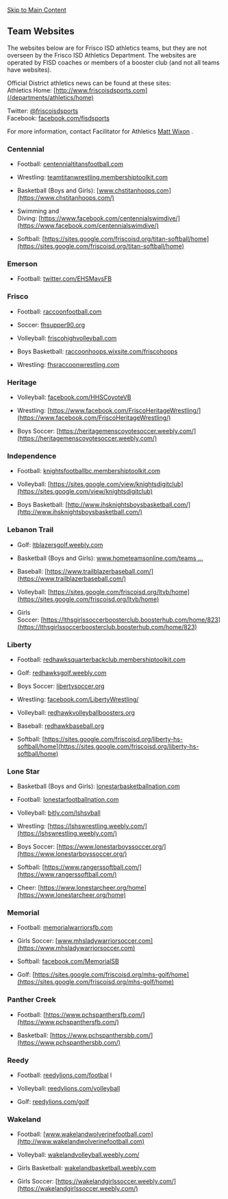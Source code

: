 [Skip to Main Content](#afternav)

Team Websites
-------------

The websites below are for Frisco ISD athletics teams, but they are not overseen by the Frisco ISD Athletics Department. The websites are operated by FISD coaches or members of a booster club (and not all teams have websites).  
  
Official District athletics news can be found at these sites:  
Athletics Home: [http://www.friscoisdsports.com](/departments/athletics/home)
  
Twitter: [@friscoisdsports](https://twitter.com/friscoisdsports)
   
Facebook: [facebook.com/fisdsports](https://www.facebook.com/fisdsports)
   
  
For more information, contact Facilitator for Athletics [Matt Wixon](mailto:wixonm@friscoisd.org)
.

### Centennial

*   Football: [centennialtitansfootball.com](http://www.centennialtitansfootball.com)
    
*   Wrestling: [teamtitanwrestling.membershiptoolkit.com](https://teamtitanwrestling.membershiptoolkit.com/)
    
*   Basketball (Boys and Girls): [www.chstitanhoops.com](https://www.chstitanhoops.com/)
    
*   Swimming and Diving: [https://www.facebook.com/centennialswimdive/](https://www.facebook.com/centennialswimdive/)
    
*   Softball: [https://sites.google.com/friscoisd.org/titan-softball/home](https://sites.google.com/friscoisd.org/titan-softball/home)
    

### Emerson

*   Football: [twitter.com/EHSMavsFB](https://twitter.com/EHSMavsFB)
    

### Frisco

*   Football: [raccoonfootball.com](http://www.raccoonfootball.com)
    
*   Soccer: [fhsupper90.org](http://www.fhsupper90.org)
    
*   Volleyball: [friscohighvolleyball.com](http://www.friscohighvolleyball.com)
    
*   Boys Basketball: [raccoonhoops.wixsite.com/friscohoops](https://raccoonhoops.wixsite.com/friscohoops)
    
*   Wrestling: [fhsraccoonwrestling.com](https://www.fhsraccoonwrestling.com)
    

### Heritage

*   Volleyball: [facebook.com/HHSCoyoteVB](http://facebook.com/HHSCoyoteVB)
    
*   Wrestling: [https://www.facebook.com/FriscoHeritageWrestling/](https://www.facebook.com/FriscoHeritageWrestling/)
    
*   Boys Soccer: [https://heritagemenscoyotesoccer.weebly.com/](https://heritagemenscoyotesoccer.weebly.com/)
    

### Independence

*   Football: [knightsfootballbc.membershiptoolkit.com](http://www.knightsfootballbc.membershiptoolkit.com)
     
    
*   Volleyball: [https://sites.google.com/view/knightsdigitclub](https://sites.google.com/view/knightsdigitclub)
    
*   Boys Basketball: [http://www.ihsknightsboysbasketball.com/](http://www.ihsknightsboysbasketball.com/)
    

### Lebanon Trail

*   Golf: [ltblazersgolf.weebly.com](http://www.ltblazersgolf.weebly.com)
    
*   Basketball (Boys and Girls): [www.hometeamsonline.com/teams ...](https://www.hometeamsonline.com/teams/Default.asp?u=lebanontr-basketball&s=basketball)
    
*   Baseball: [https://www.trailblazerbaseball.com/](https://www.trailblazerbaseball.com/)
    
*   Volleyball: [https://sites.google.com/friscoisd.org/ltvb/home](https://sites.google.com/friscoisd.org/ltvb/home)
    
*   Girls Soccer: [https://lthsgirlssoccerboosterclub.boosterhub.com/home/823](https://lthsgirlssoccerboosterclub.boosterhub.com/home/823)
    

### Liberty

*   Football: [redhawksquarterbackclub.membershiptoolkit.com](http://www.redhawksquarterbackclub.membershiptoolkit.com)
     
    
*   Golf: [redhawksgolf.weebly.com](http://www.redhawksgolf.weebly.com)
    
*   Boys Soccer: [libertysoccer.org](https://www.libertysoccer.org/)
    
*   Wrestling: [facebook.com/LibertyWrestling/](https://www.facebook.com/LibertyWrestling/)
    
*   Volleyball: [redhawkvolleyballboosters.org](http://redhawkvolleyballboosters.org)
    
*   Baseball: [redhawkbaseball.org](http://redhawkbaseball.org)
    
*   Softball: [https://sites.google.com/friscoisd.org/liberty-hs-softball/home](https://sites.google.com/friscoisd.org/liberty-hs-softball/home)
     
    

### Lone Star

*   Basketball (Boys and Girls): [lonestarbasketballnation.com](http://www.lonestarbasketballnation.com)
    
*   Football: [lonestarfootballnation.com](http://www.lonestarfootballnation.com)
     
    
*   Volleyball: [bitly.com/lshsvball](http://www.bitly.com/lshsvball)
    
*   Wrestling: [https://lshswrestling.weebly.com/](https://lshswrestling.weebly.com/)
    
*   Boys Soccer: [https://www.lonestarboyssoccer.org/](https://www.lonestarboyssoccer.org/)
    
*   Softball: [https://www.rangerssoftball.com/](https://www.rangerssoftball.com/)
    
*   Cheer: [https://www.lonestarcheer.org/home](https://www.lonestarcheer.org/home)
    

### Memorial

*   Football: [memorialwarriorsfb.com](http://www.memorialwarriorsfb.com)
     
    
*   Girls Soccer: [www.mhsladywarriorsoccer.com](https://www.mhsladywarriorsoccer.com)
    
*   Softball: [facebook.com/MemorialSB](http://facebook.com/MemorialSB)
    
*   Golf: [https://sites.google.com/friscoisd.org/mhs-golf/home](https://sites.google.com/friscoisd.org/mhs-golf/home)
    

### Panther Creek

*   Football: [https://www.pchspanthersfb.com/](https://www.pchspanthersfb.com/)
    
*   Basketball: [https://www.pchspanthersbb.com/](https://www.pchspanthersbb.com/)
    

### Reedy

*   Football: [reedylions.com/footbal](http://www.reedylions.com/football)
    l
    
*   Volleyball: [reedylions.com/volleyball](http://www.reedylions.com/volleyball)
    
*   Golf: [reedylions.com/golf](http://reedylions.com/golf)
    

### Wakeland

*   Football: [www.wakelandwolverinefootball.com](http://www.wakelandwolverinefootball.com)
     
    
*   Volleyball: [wakelandvolleyball.weebly.com/](http://www.wakelandvolleyball.weebly.com/)
    
*   Girls Basketball: [wakelandbasketball.weebly.com](https://wakelandbasketball.weebly.com/)
    
*   Girls Soccer: [https://wakelandgirlssoccer.weebly.com/](https://wakelandgirlssoccer.weebly.com/)
    

[](#)